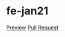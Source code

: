 # fe-jan21
  [Preview](https://github.com/sherymishel/fe-jan21/)
  [Pull Request](https://github.com/sherymishel/fe-jan21/pull/1/files)